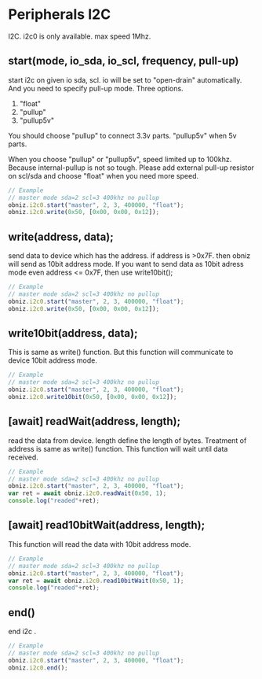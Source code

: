 # Peripherals I2C
I2C.
i2c0 is only available. max speed 1Mhz.

## start(mode, io_sda, io_scl, frequency, pull-up)
start i2c on given io sda, scl.
io will be set to "open-drain" automatically.
And you need to specify pull-up mode.
Three options.

1. "float"
2. "pullup"
3. "pullup5v"

You should choose "pullup" to connect 3.3v parts. "pullup5v" when 5v parts.

When you choose "pullup" or "pullup5v", speed limited up to 100khz. Because internal-pullup is not so tough.
Please add external pull-up resistor on scl/sda and choose "float" when you need more speed.

```Javascript
// Example
// master mode sda=2 scl=3 400khz no pullup
obniz.i2c0.start("master", 2, 3, 400000, "float"); 
obniz.i2c0.write(0x50, [0x00, 0x00, 0x12]);
```
## write(address, data);

send data to device which has the address.
if address is >0x7F. then obniz will send as 10bit address mode.
If you want to send data as 10bit adress mode even address <= 0x7F, then use write10bit();

```Javascript
// Example
// master mode sda=2 scl=3 400khz no pullup
obniz.i2c0.start("master", 2, 3, 400000, "float"); 
obniz.i2c0.write(0x50, [0x00, 0x00, 0x12]);
```
## write10bit(address, data);
This is same as write() function. But this function will communicate to device 10bit address mode.

```Javascript
// Example
// master mode sda=2 scl=3 400khz no pullup
obniz.i2c0.start("master", 2, 3, 400000, "float"); 
obniz.i2c0.write10bit(0x50, [0x00, 0x00, 0x12]);
```
## [await] readWait(address, length);
read the data from device. length define the length of bytes. Treatment of address is same as write() function.
This function will wait until data received.

```Javascript
// Example
// master mode sda=2 scl=3 400khz no pullup
obniz.i2c0.start("master", 2, 3, 400000, "float"); 
var ret = await obniz.i2c0.readWait(0x50, 1);
console.log("readed"+ret);
```
## [await] read10bitWait(address, length);
This function will read the data with 10bit address mode.

```Javascript
// Example
// master mode sda=2 scl=3 400khz no pullup
obniz.i2c0.start("master", 2, 3, 400000, "float"); 
var ret = await obniz.i2c0.read10bitWait(0x50, 1);
console.log("readed"+ret);
```

## end()
end i2c .

```Javascript
// Example
// master mode sda=2 scl=3 400khz no pullup
obniz.i2c0.start("master", 2, 3, 400000, "float"); 
obniz.i2c0.end();
```